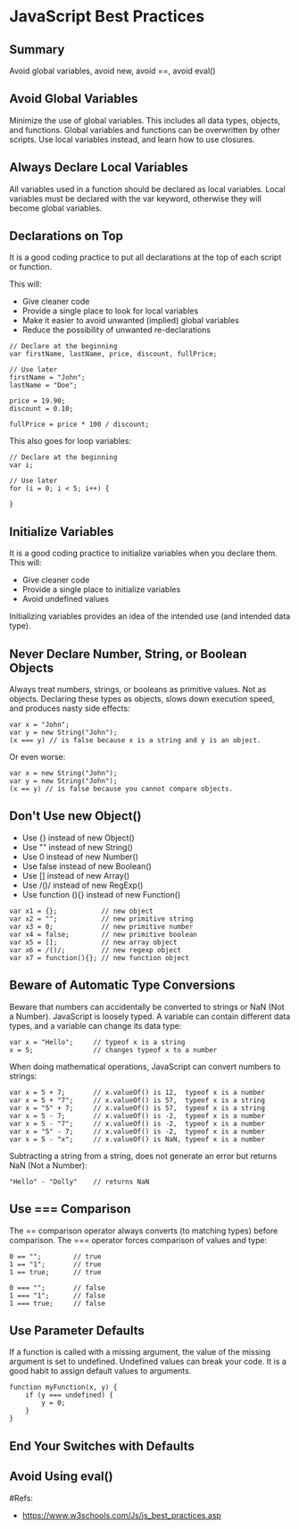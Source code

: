 # JavaScript Best Practices

## Summary
Avoid global variables,  avoid new,  avoid  ==,  avoid eval()

## Avoid Global Variables
Minimize the use of global variables.
This includes all data types, objects, and functions.
Global variables and functions can be overwritten by other scripts.
Use local variables instead, and learn how to use closures. 

## Always Declare Local Variables
All variables used in a function should be declared as local variables.
Local variables must be declared with the var keyword, otherwise they will become global variables.

## Declarations on Top
It is a good coding practice to put all declarations at the top of each script or function.

This will:
- Give cleaner code
- Provide a single place to look for local variables
- Make it easier to avoid unwanted (implied) global variables
- Reduce the possibility of unwanted re-declarations

```
// Declare at the beginning
var firstName, lastName, price, discount, fullPrice;

// Use later
firstName = "John";
lastName = "Doe";

price = 19.90;
discount = 0.10;

fullPrice = price * 100 / discount;
```

This also goes for loop variables:

```
// Declare at the beginning
var i;

// Use later
for (i = 0; i < 5; i++) { 

}
```

## Initialize Variables
It is a good coding practice to initialize variables when you declare them.
This will:
- Give cleaner code
- Provide a single place to initialize variables
- Avoid undefined values

Initializing variables provides an idea of the intended use (and intended data type).

## Never Declare Number, String, or Boolean Objects
Always treat numbers, strings, or booleans as primitive values. Not as objects.
Declaring these types as objects, slows down execution speed, and produces nasty side effects:

```
var x = "John";             
var y = new String("John");
(x === y) // is false because x is a string and y is an object. 
```

Or even worse:

```
var x = new String("John");             
var y = new String("John");
(x == y) // is false because you cannot compare objects. 
```

## Don't Use new Object()
- Use {} instead of new Object()
- Use "" instead of new String()
- Use 0 instead of new Number()
- Use false instead of new Boolean()
- Use [] instead of new Array()
- Use /()/ instead of new RegExp()
- Use function (){} instead of new Function()

```
var x1 = {};           // new object
var x2 = "";           // new primitive string
var x3 = 0;            // new primitive number
var x4 = false;        // new primitive boolean
var x5 = [];           // new array object
var x6 = /()/;         // new regexp object
var x7 = function(){}; // new function object 
```

## Beware of Automatic Type Conversions
Beware that numbers can accidentally be converted to strings or NaN (Not a Number).
JavaScript is loosely typed. A variable can contain different data types, and a variable can change its data type:

```
var x = "Hello";     // typeof x is a string
x = 5;               // changes typeof x to a number 
```
When doing mathematical operations, JavaScript can convert numbers to strings:

```
var x = 5 + 7;       // x.valueOf() is 12,  typeof x is a number
var x = 5 + "7";     // x.valueOf() is 57,  typeof x is a string
var x = "5" + 7;     // x.valueOf() is 57,  typeof x is a string
var x = 5 - 7;       // x.valueOf() is -2,  typeof x is a number
var x = 5 - "7";     // x.valueOf() is -2,  typeof x is a number
var x = "5" - 7;     // x.valueOf() is -2,  typeof x is a number
var x = 5 - "x";     // x.valueOf() is NaN, typeof x is a number
```

Subtracting a string from a string, does not generate an error but returns NaN (Not a Number):

```
"Hello" - "Dolly"    // returns NaN 
```

## Use === Comparison
The == comparison operator always converts (to matching types) before comparison.
The === operator forces comparison of values and type: 

```
0 == "";        // true
1 == "1";       // true
1 == true;      // true

0 === "";       // false
1 === "1";      // false
1 === true;     // false 
```

## Use Parameter Defaults
If a function is called with a missing argument, the value of the missing argument is set to undefined.
Undefined values can break your code. It is a good habit to assign default values to arguments.

```
function myFunction(x, y) {
    if (y === undefined) {
        y = 0;
    }
}
```

## End Your Switches with Defaults

## Avoid Using eval()

#Refs:
- https://www.w3schools.com/Js/js_best_practices.asp
